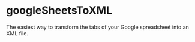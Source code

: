 # googleSheetsToXML
The easiest way to transform the tabs of your Google spreadsheet into an XML file.
